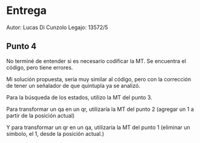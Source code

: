 # Entrega

Autor: Lucas Di Cunzolo
Legajo: 13572/5

## Punto 4

No terminé de entender si es necesario codificar la MT.
Se encuentra el código, pero tiene errores.

Mi solución propuesta, sería muy similar al código, pero con la
corrección de tener un señalador de que quintupla ya se analizó.

Para la búsqueda de los estados, utilizo la MT del punto 3.

Para transformar un qa en un qr, utilizaría la MT del punto 2 (agregar
un 1 a partir de la posición actual)

Y para transformar un qr en un qa, utilizaría la MT del punto 1 (eliminar
un símbolo, el 1, desde la posición actual.)

